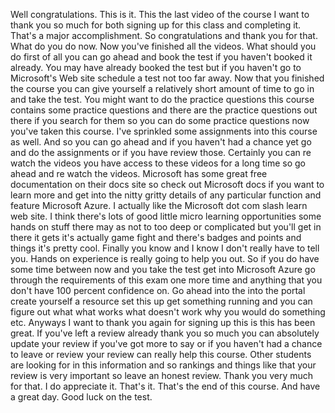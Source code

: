 Well congratulations.
This is it.
This the last video of the course I want to thank you so much for both signing up for this class and
completing it.
That's a major accomplishment.
So congratulations and thank you for that.
What do you do now.
Now you've finished all the videos.
What should you do first of all you can go ahead and book the test if you haven't booked it already.
You may have already booked the test but if you haven't go to Microsoft's Web site schedule a test not
too far away.
Now that you finished the course you can give yourself a relatively short amount of time to go in and
take the test.
You might want to do the practice questions this course contains some practice questions and there are
the practice questions out there if you search for them so you can do some practice questions now you've
taken this course.
I've sprinkled some assignments into this course as well.
And so you can go ahead and if you haven't had a chance yet go and do the assignments or if you have
review those.
Certainly you can re watch the videos you have access to these videos for a long time so go ahead and
re watch the videos.
Microsoft has some great free documentation on their docs site so check out Microsoft docs if you want
to learn more and get into the nitty gritty details of any particular function and feature Microsoft
Azure.
I actually like the Microsoft dot com slash learn web site.
I think there's lots of good little micro learning opportunities some hands on stuff there may as not
to too deep or complicated but you'll get in there it gets it's actually game fight and there's badges
and points and things it's pretty cool.
Finally you know and I know I don't really have to tell you.
Hands on experience is really going to help you out.
So if you do have some time between now and you take the test get into Microsoft Azure go through the
requirements of this exam one more time and anything that you don't have 100 percent confidence on.
Go ahead into the into the portal create yourself a resource set this up get something running and you
can figure out what what works what doesn't work why you would do something etc. Anyways I want to thank
you again for signing up this is this has been great.
If you've left a review already thank you so much you can absolutely update your review if you've got
more to say or if you haven't had a chance to leave or review your review can really help this course.
Other students are looking for in this information and so rankings and things like that your review
is very important so leave an honest review.
Thank you very much for that.
I do appreciate it.
That's it.
That's the end of this course.
And have a great day.
Good luck on the test.
